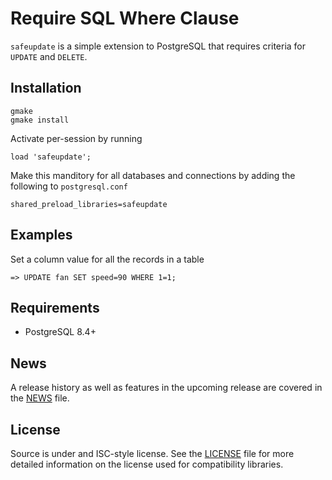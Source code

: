 Require SQL Where Clause
========================

`safeupdate` is a simple extension to PostgreSQL that requires criteria for
`UPDATE` and `DELETE`.

Installation
------------

    gmake
    gmake install

Activate per-session by running

    load 'safeupdate';

Make this manditory for all databases and connections by adding the following to
`postgresql.conf`

    shared_preload_libraries=safeupdate

Examples
--------

Set a column value for all the records in a table

    => UPDATE fan SET speed=90 WHERE 1=1;

Requirements
------------

* PostgreSQL 8.4+

News
----

A release history as well as features in the upcoming release are covered in the
[NEWS][NEWS] file.

License
-------

Source is under and ISC-style license. See the [LICENSE][LICENSE] file for more
detailed information on the license used for compatibility libraries.

[NEWS]: http://www.bitbucket.org/eradman/pg-safeupdate/src/default/NEWS
[LICENSE]: http://www.bitbucket.org/eradman/pg-safeupdate/src/default/LICENSE
[pg_tmp]: http://ephemeralpg.org
